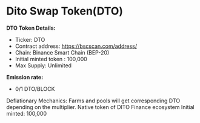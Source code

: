 # Dito Swap Token\(DTO\)



 
**DTO Token Details:**


- Ticker: DTO
- Contract address: https://bscscan.com/address/
- Chain: Binance Smart Chain (BEP-20)
- Initial minted token : 100,000
- Max Supply: Unlimited


**Emission rate:**
- 0/1 DTO/BLOCK

Deflationary Mechanics:
Farms and pools will get corresponding DTO depending on the multiplier.
Native token of DITO Finance ecosystem
Initial minted:  100,000